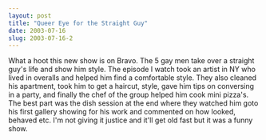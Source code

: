 ```yaml
---
layout: post
title: "Queer Eye for the Straight Guy"
date: 2003-07-16
slug: 2003-07-16-2
---
```


What a hoot this new show is on Bravo.  The 5 gay men take over a straight guy&apos;s life and show him style.  The episode I watch took an artist in NY who lived in overalls and helped him find a comfortable style.  They also cleaned his apartment, took him to get a haircut, style, gave him tips on conversing in a party, and finally the chef of the group helped him cook mini pizza&apos;s.  The best part was the dish session at the end where they watched him goto his first gallery showing for his work and commented on how looked, behaved etc.  I&apos;m not giving it justice and it&apos;ll get old fast but it was a funny show.


